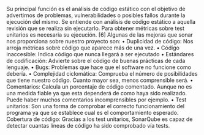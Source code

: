 Su principal función es el análisis de código estático con el objetivo de advertirnos de problemas, vulnerabilidades o posibles fallos durante la ejecución del mismo. Se entiende con análisis de código estático a aquella revisión que se realiza sin ejecutarlo. Para obtener métricas sobre test unitarios es necesaria su ejecución. [6] Algunas de las mejoras que sonar nos proporciona sobre nuestro proyecto son: • Duplicidad de código: Nos arroja métricas sobre código que aparece más de una vez. • Código inaccesible: Indica código que nunca llegará a ser ejecutado • Estándares de codificación: Advierte sobre el código de buenas prácticas de cada lenguaje. • Bugs: Problemas que hace que el software no funcione como debería. • Complejidad ciclomática: Comprueba el número de posibilidades que tiene nuestro código. Cuanto mayor sea, menos comprensible será. • Comentarios: Calcula un porcentaje de código comentado. Aunque no es una medida fiable ya que esta dependerá de como haya sido realizado. Puede haber muchos comentarios incomprensibles por ejemplo. • Test unitarios: Son una forma de comprobar el correcto funcionamiento del programa ya que se establece cual es el comportamiento esperado.
Cobertura de código: Gracias a los test unitarios, SonarQube es capaz de detectar cuantas líneas de código ha sido comprobado vía tests.